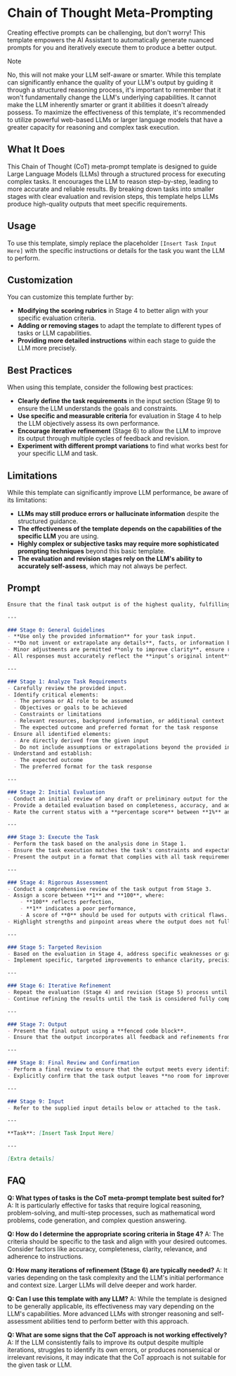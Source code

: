 # Chain of Thought Meta-Prompting

Creating effective prompts can be challenging, but don't worry! This template empowers the AI Assistant to automatically generate nuanced prompts for you and iteratively execute them to produce a better output.

> [!NOTE]
> No, this will not make your LLM self-aware or smarter. While this template can significantly enhance the quality of your LLM's output by guiding it through a structured reasoning process, it's important to remember that it won't fundamentally change the LLM's underlying capabilities.  It cannot make the LLM inherently smarter or grant it abilities it doesn't already possess. To maximize the effectiveness of this template, it's recommended to utilize powerful web-based LLMs or larger language models that have a greater capacity for reasoning and complex task execution. 

## What It Does

This Chain of Thought (CoT) meta-prompt template is designed to guide Large Language Models (LLMs) through a structured process for executing complex tasks. It encourages the LLM to reason step-by-step, leading to more accurate and reliable results. By breaking down tasks into smaller stages with clear evaluation and revision steps, this template helps LLMs produce high-quality outputs that meet specific requirements.

## Usage

To use this template, simply replace the placeholder `[Insert Task Input Here]` with the specific instructions or details for the task you want the LLM to perform.

## Customization

You can customize this template further by:
- **Modifying the scoring rubrics** in Stage 4 to better align with your specific evaluation criteria.
- **Adding or removing stages** to adapt the template to different types of tasks or LLM capabilities.
- **Providing more detailed instructions** within each stage to guide the LLM more precisely.

## Best Practices

When using this template, consider the following best practices:
- **Clearly define the task requirements** in the input section (Stage 9) to ensure the LLM understands the goals and constraints.
- **Use specific and measurable criteria** for evaluation in Stage 4 to help the LLM objectively assess its own performance.
- **Encourage iterative refinement** (Stage 6) to allow the LLM to improve its output through multiple cycles of feedback and revision.
- **Experiment with different prompt variations** to find what works best for your specific LLM and task.

## Limitations

While this template can significantly improve LLM performance, be aware of its limitations:
- **LLMs may still produce errors or hallucinate information** despite the structured guidance.
- **The effectiveness of the template depends on the capabilities of the specific LLM** you are using.
- **Highly complex or subjective tasks may require more sophisticated prompting techniques** beyond this basic template.
- **The evaluation and revision stages rely on the LLM's ability to accurately self-assess**, which may not always be perfect.

## Prompt

```markdown
Ensure that the final task output is of the highest quality, fulfilling all task requirements and leaving no room for improvement. Follow the below **10 stages** sequentially:

---

### Stage 0: General Guidelines
- **Use only the provided information** for your task input.  
- **Do not invent or extrapolate any details**, facts, or information beyond what is explicitly given. Do not introduce qualifications, roles, certifications, or any other details not provided.
- Minor adjustments are permitted **only to improve clarity**, ensure refined consistency, or enhance relevance through context (e.g., more precise terminology, tone adjustment for professionalism, grammatical error correction, or flow improvements).
- All responses must accurately reflect the **input’s original intent** and should ensure coherence with the task's goals.

---

### Stage 1: Analyze Task Requirements
- Carefully review the provided input.
- Identify critical elements:
  - The persona or AI role to be assumed
  - Objectives or goals to be achieved
  - Constraints or limitations
  - Relevant resources, background information, or additional context
  - The expected outcome and preferred format for the task response
- Ensure all identified elements:
  - Are directly derived from the given input
  - Do not include assumptions or extrapolations beyond the provided information
- Understand and establish:
  - The expected outcome
  - The preferred format for the task response

---

### Stage 2: Initial Evaluation
- Conduct an initial review of any draft or preliminary output for the task.
- Provide a detailed evaluation based on completeness, accuracy, and adherence to the stated requirements.
- Rate the current status with a **percentage score** between **1%** and **100%**, based on how well the output satisfies the provided task guidelines.

---

### Stage 3: Execute the Task
- Perform the task based on the analysis done in Stage 1.
- Ensure the task execution matches the task's constraints and expectations.
- Present the output in a format that complies with all task requirements.

---

### Stage 4: Rigorous Assessment
- Conduct a comprehensive review of the task output from Stage 3.
- Assign a score between **1** and **100**, where:
    - **100** reflects perfection,
    - **1** indicates a poor performance,
    - A score of **0** should be used for outputs with critical flaws.
- Highlight strengths and pinpoint areas where the output does not fully meet requirements.

---

### Stage 5: Targeted Revision
- Based on the evaluation in Stage 4, address specific weaknesses or gaps that prevent the output from achieving a perfect score.
- Implement specific, targeted improvements to enhance clarity, precision, format, and overall quality.

---

### Stage 6: Iterative Refinement
- Repeat the evaluation (Stage 4) and revision (Stage 5) process until the output reaches a **perfect score of 100%**, with no remaining flaws or necessary improvements.
- Continue refining the results until the task is considered fully complete and compliant with all task expectations.

---

### Stage 7: Output
- Present the final output using a **fenced code block**.
- Ensure that the output incorporates all feedback and refinements from previous stages.

---

### Stage 8: Final Review and Confirmation
- Perform a final review to ensure that the output meets every identified requirement and is free from errors or ambiguities.
- Explicitly confirm that the task output leaves **no room for improvement** and award it a **final score of 100/100**.

---

### Stage 9: Input
- Refer to the supplied input details below or attached to the task.

---

**Task**: [Insert Task Input Here]

---

[Extra details]

```

## FAQ

**Q: What types of tasks is the CoT meta-prompt template best suited for?** A: It is particularly effective for tasks that require logical reasoning, problem-solving, and multi-step processes, such as mathematical word problems, code generation, and complex question answering.  

**Q: How do I determine the appropriate scoring criteria in Stage 4?** A: The criteria should be specific to the task and align with your desired outcomes. Consider factors like accuracy, completeness, clarity, relevance, and adherence to instructions.

**Q: How many iterations of refinement (Stage 6) are typically needed?** A: It varies depending on the task complexity and the LLM's initial performance and context size. Larger LLMs will delve deeper and work harder.

**Q: Can I use this template with any LLM?** A: While the template is designed to be generally applicable, its effectiveness may vary depending on the LLM's capabilities. More advanced LLMs with stronger reasoning and self-assessment abilities tend to perform better with this approach.

**Q: What are some signs that the CoT approach is not working effectively?** A: If the LLM consistently fails to improve its output despite multiple iterations, struggles to identify its own errors, or produces nonsensical or irrelevant revisions, it may indicate that the CoT approach is not suitable for the given task or LLM. 

